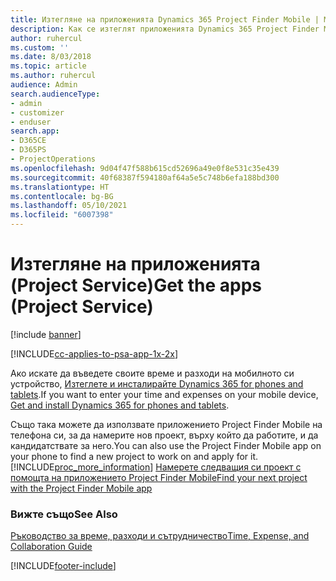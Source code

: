 ```yaml
---
title: Изтегляне на приложенията Dynamics 365 Project Finder Mobile | MicrosoftDocs
description: Как се изтеглят приложенията Dynamics 365 Project Finder Mobile
author: ruhercul
ms.custom: ''
ms.date: 8/03/2018
ms.topic: article
ms.author: ruhercul
audience: Admin
search.audienceType:
- admin
- customizer
- enduser
search.app:
- D365CE
- D365PS
- ProjectOperations
ms.openlocfilehash: 9d04f47f588b615cd52696a49e0f8e531c35e439
ms.sourcegitcommit: 40f68387f594180af64a5e5c748b6efa188bd300
ms.translationtype: HT
ms.contentlocale: bg-BG
ms.lasthandoff: 05/10/2021
ms.locfileid: "6007398"
---
```

# <a name="get-the-apps-project-service"></a><span data-ttu-id="d32c9-103">Изтегляне на приложенията (Project Service)</span><span class="sxs-lookup"><span data-stu-id="d32c9-103">Get the apps (Project Service)</span></span>

[!include [banner](../includes/psa-now-project-operations.md)]

[!INCLUDE[cc-applies-to-psa-app-1x-2x](../includes/cc-applies-to-psa-app-1x-2x.md)]

<span data-ttu-id="d32c9-104">Ако искате да въведете своите време и разходи на мобилното си устройство, [Изтеглете и инсталирайте Dynamics 365 for phones and tablets](/dynamics365/mobile-app/dynamics-365-phones-tablets-users-guide).</span><span class="sxs-lookup"><span data-stu-id="d32c9-104">If you want to enter your time and expenses on your mobile device, [Get and install Dynamics 365 for phones and tablets](/dynamics365/mobile-app/dynamics-365-phones-tablets-users-guide).</span></span>  
  
 <span data-ttu-id="d32c9-105">Също така можете да използвате приложението Project Finder Mobile на телефона си, за да намерите нов проект, върху който да работите, и да кандидатствате за него.</span><span class="sxs-lookup"><span data-stu-id="d32c9-105">You can also use the Project Finder Mobile app on your phone to find a new project to work on and apply for it.</span></span> [!INCLUDE[proc_more_information](../includes/proc-more-information.md)] <span data-ttu-id="d32c9-106">[Намерете следващия си проект с помощта на приложението Project Finder Mobile](../psa/find-next-project-finder-mobile-app.md)</span><span class="sxs-lookup"><span data-stu-id="d32c9-106">[Find your next project with the Project Finder Mobile app](../psa/find-next-project-finder-mobile-app.md)</span></span> 
  
### <a name="see-also"></a><span data-ttu-id="d32c9-107">Вижте също</span><span class="sxs-lookup"><span data-stu-id="d32c9-107">See Also</span></span>  
 [<span data-ttu-id="d32c9-108">Ръководство за време, разходи и сътрудничество</span><span class="sxs-lookup"><span data-stu-id="d32c9-108">Time, Expense, and Collaboration Guide</span></span>](../psa/time-expense-collaboration-guide.md)


[!INCLUDE[footer-include](../includes/footer-banner.md)]